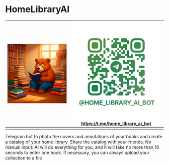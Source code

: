 # HomeLibraryAI

| ![HomeLibraryAI Avatar](images/avatar_min.jpg) | ![HomeLibraryAI bot QR-code](images/t_me-home_library_ai_bot.png) <br/>  https://t.me/home_library_ai_bot |
| :-: | :-: |
|   |   |

 



Telegram bot to photo the covers and annotations of your books and create a catalog of your home library. Share the catalog with your friends. No manual input: AI will do everything for you, and it will take no more than 10 seconds to enter one book. If necessary, you can always upload your collection to a file

